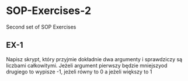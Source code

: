 # SOP-Exercises-2
Second set of SOP Exercises

## EX-1
Napisz skrypt, który przyjmie dokładnie dwa argumenty i sprawdziczy są liczbami całkowitymi. Jeżeli argument pierwszy będzie mniejszyod drugiego to wypisze -1, jeżeli równy to 0 a jeżeli większy to 1
